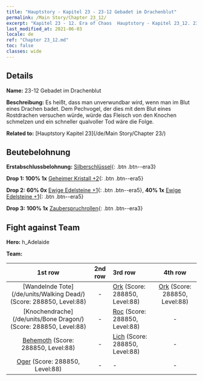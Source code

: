 ```yaml
---
title: "Hauptstory - Kapitel 23 - 23-12 Gebadet im Drachenblut"
permalink: /Main Story/Chapter 23_12/
excerpt: "Kapitel 23 - 12. Era of Chaos  Hauptstory - Kapitel 23_12. 23-12 Gebadet im Drachenblut"
last_modified_at: 2021-06-03
locale: de
ref: "Chapter 23_12.md"
toc: false
classes: wide
---
```


## Details

 **Name:** 23-12 Gebadet im Drachenblut

 **Beschreibung:** Es heißt, dass man unverwundbar wird, wenn man im Blut eines Drachen badet. Dem Pechvogel, der dies mit dem Blut eines Rostdrachen versuchen würde, würde das Fleisch von den Knochen schmelzen und ein schneller qualvoller Tod wäre die Folge.

 **Related to:** [Hauptstory Kapitel 23](/de/Main Story/Chapter 23/)

## Beutebelohnung

 **Erstabschlussbelohnung:** [Silberschlüssel](/ItemsDE/con_693/){: .btn .btn--era3}

 **Drop 1:** **100% 1x** [Geheimer Kristall +2](/ItemsDE/mat_80/){: .btn .btn--era5}

 **Drop 2:** **60% 0x** [Ewige Edelsteine +1](/ItemsDE/mat_72/){: .btn .btn--era5}, **40% 1x** [Ewige Edelsteine +1](/ItemsDE/mat_72/){: .btn .btn--era5}

 **Drop 3:** **100% 1x** [Zauberspruchrollen](/ItemsDE/con_694/){: .btn .btn--era3}


## Fight against Team
 **Hero:** h_Adelaide

 **Team:**


  | 1st row | 2nd row | 3rd row | 4th row |
  |:----:|:----:|:----|:----:|
  | [Wandelnde Tote](/de/units/Walking Dead/) (Score: 288850, Level:88)  | - | [Ork](/de/units/Orc/) (Score: 288850, Level:88)  | [Ork](/de/units/Orc/) (Score: 288850, Level:88)  |
  | [Knochendrache](/de/units/Bone Dragon/) (Score: 288850, Level:88)  | - | [Roc](/de/units/Roc/) (Score: 288850, Level:88)  | - |
  | [Behemoth](/de/units/Behemoth/) (Score: 288850, Level:88)  | - | [Lich](/de/units/Lich/) (Score: 288850, Level:88)  | - |
  | [Oger](/de/units/Ogre/) (Score: 288850, Level:88)  | - | - | - |


